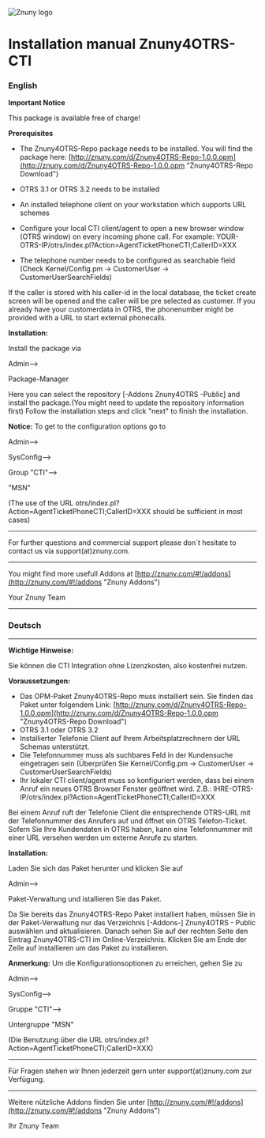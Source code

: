 ![Znuny logo](http://znuny.com/assets/logo_small.png) 

# Installation manual Znuny4OTRS-CTI #

### English ###

**Important Notice**

This package is available free of charge!

**Prerequisites**

- The Znuny4OTRS-Repo package needs to be installed. You will find the package here: [http://znuny.com/d/Znuny4OTRS-Repo-1.0.0.opm](http://znuny.com/d/Znuny4OTRS-Repo-1.0.0.opm "Znuny4OTRS-Repo Download")
- OTRS 3.1 or OTRS 3.2 needs to be installed
- An installed telephone client on your workstation which supports URL schemes
- Configure your local CTI client/agent to open a new browser window (OTRS window) on every incoming phone call. For example: YOUR-OTRS-IP/otrs/index.pl?Action=AgentTicketPhoneCTI;CallerID=XXX
 
- The telephone number needs to be configured as searchable field (Check Kernel/Config.pm -> CustomerUser -> CustomerUserSearchFields)

If the caller is stored with his caller-id in the local database, the ticket create screen will be opened and the caller will be pre selected as customer. If you already have your customerdata in OTRS, the phonenumber might be provided with a URL to start external phonecalls.

**Installation:** 

Install the package via 

Admin-->

Package-Manager


Here you can select the repository [-Addons Znuny4OTRS -Public] and install the package.(You might need to update the repository information first) Follow the installation steps and click "next" to finish the installation.


**Notice:** To get to the configuration options go to

Admin-->

SysConfig-->

Group "CTI"-->

"MSN"

(The use of the URL otrs/index.pl?Action=AgentTicketPhoneCTI;CallerID=XXX should be sufficient in most cases)

---------------------------

For further questions and commercial support please don´t hesitate to contact us via support(at)znuny.com.

------------------------

You might find more usefull Addons at [http://znuny.com/#!/addons](http://znuny.com/#!/addons "Znuny Addons")

Your Znuny Team


----------------------------
### Deutsch ###

----------------------------

**Wichtige Hinweise:**

Sie können die CTI Integration ohne Lizenzkosten, also kostenfrei nutzen.

**Voraussetzungen:**

 - Das OPM-Paket Znuny4OTRS-Repo muss installiert sein. Sie finden das Paket unter folgendem Link: [http://znuny.com/d/Znuny4OTRS-Repo-1.0.0.opm](http://znuny.com/d/Znuny4OTRS-Repo-1.0.0.opm "Znuny4OTRS-Repo Download")
 - OTRS 3.1 oder OTRS 3.2
 - Installierter Telefonie Client auf Ihrem Arbeitsplatzrechnern der URL Schemas unterstützt.
 - Die Telefonnummer muss als suchbares Feld in der Kundensuche eingetragen sein (Überprüfen Sie Kernel/Config.pm -> CustomerUser -> CustomerUserSearchFields)
 - Ihr lokaler CTI client/agent muss so konfiguriert werden, dass bei einem Anruf ein neues OTRS Browser Fenster geöffnet wird. Z.B.: IHRE-OTRS-IP/otrs/index.pl?Action=AgentTicketPhoneCTI;CallerID=XXX
 
Bei einem Anruf ruft der Telefonie Client die entsprechende OTRS-URL mit der Telefonnummer des Anrufers auf und öffnet ein OTRS Telefon-Ticket. Sofern Sie Ihre Kundendaten in OTRS haben, kann eine Telefonnummer mit einer URL versehen werden um externe Anrufe zu starten.

**Installation:** 

Laden Sie sich das Paket herunter und klicken Sie auf 

Admin-->

Paket-Verwaltung und istallieren Sie das Paket.

Da Sie bereits das Znuny4OTRS-Repo Paket installiert haben, müssen Sie in der Paket-Verwaltung nur das Verzeichnis [-Addons-] Znuny4OTRS - Public auswählen und aktualisieren. Danach sehen Sie auf der rechten Seite den Eintrag Znuny4OTRS-CTI im Online-Verzeichnis. Klicken Sie am Ende der Zeile auf installieren um das Paket zu installieren.


**Anmerkung:** Um die Konfigurationsoptionen zu erreichen, gehen Sie zu

Admin-->

SysConfig-->

Gruppe "CTI"-->

Untergruppe "MSN"

(Die Benutzung über die URL otrs/index.pl?Action=AgentTicketPhoneCTI;CallerID=XXX)

------------------------

Für Fragen stehen wir Ihnen jederzeit gern unter support(at)znuny.com zur Verfügung.

------------------------
Weitere nützliche Addons finden Sie unter [http://znuny.com/#!/addons](http://znuny.com/#!/addons "Znuny Addons")

Ihr Znuny Team